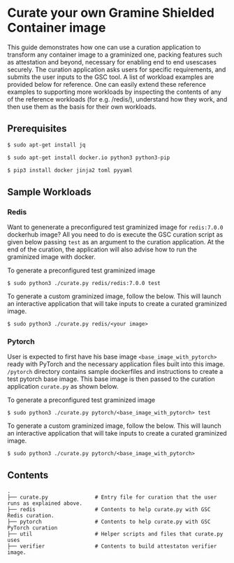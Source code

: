 # Curate your own Gramine Shielded Container image

This guide demonstrates how one can use a curation application to transform any container image to
a graminized one, packing features such as attestation and beyond, necessary for enabling end to
end usescases securely. The curation application asks users for specific requirements, and submits
the user inputs to the GSC tool. A list of workload examples are provided below for reference. One
can easily extend these reference examples to supporting more workloads by inspecting the contents
of any of the reference workloads (for e.g. /redis/), understand how they work, and then use them
as the basis for their own workloads.

## Prerequisites

```sh
$ sudo apt-get install jq

$ sudo apt-get install docker.io python3 python3-pip

$ pip3 install docker jinja2 toml pyyaml
```

## Sample Workloads

### Redis

Want to genenerate a preconfigured test graminized image for `redis:7.0.0` dockerhub image? All you
need to do is execute the GSC curation script as given below passing `test` as an argument to the
curation application. At the end of the curation, the application will also advise how to run the
graminized image with docker.

To generate a preconfigured test graminized image

`$ sudo python3 ./curate.py redis/redis:7.0.0 test`

To generate a custom graminized image, follow the below. This will launch an interactive application
that will take inputs to create a curated graminized image.

`$ sudo python3 ./curate.py redis/<your image>`

### Pytorch

User is expected to first have his base image `<base_image_with_pytorch>` ready with PyTorch and
the necessary application files built into this image. `/pytorch` directory contains sample
dockerfiles and instructions to create a test pytorch base image. This base image is then passed to
the curation application `curate.py` as shown below.

To generate a preconfigured test graminized image

`$ sudo python3 ./curate.py pytorch/<base_image_with_pytorch> test`

To generate a custom graminized image, follow the below. This will launch an interactive application
that will take inputs to create a curated graminized image.

`$ sudo python3 ./curate.py pytorch/<base_image_with_pytorch>`


## Contents

    .
    ├── curate.py               # Entry file for curation that the user runs as explained above.
    ├── redis                   # Contents to help curate.py with GSC Redis curation.
    ├── pytorch                 # Contents to help curate.py with GSC PyTorch curation
    ├── util                    # Helper scripts and files that curate.py uses
    ├── verifier                # Contents to build attestaton verifier image.
